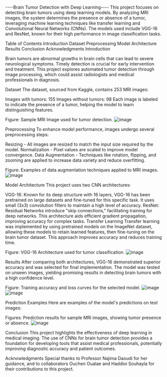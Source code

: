 ----Brain Tumor Detection with Deep Learning----
  This project focuses on detecting brain tumors using deep learning models. By analyzing MRI images, the system determines the presence or absence of a tumor, leveraging machine learning techniques like transfer learning and Convolutional Neural Networks (CNNs). The models used include VGG-16 and ResNet, known for their high performance in image classification tasks.

Table of Contents
  Introduction
  Dataset
  Preprocessing
  Model Architecture
  Results
  Conclusion
  Acknowledgments
  Introduction

  Brain tumors are abnormal growths in brain cells that can lead to severe neurological symptoms. Timely detection is crucial for early intervention and treatment. This project explores automated tumor detection through image processing, which could assist radiologists and medical professionals in diagnosis.

Dataset
  The dataset, sourced from Kaggle, contains 253 MRI images:

Images with tumors: 155
Images without tumors: 98
  Each image is labeled to indicate the presence of a tumor, helping the model to learn distinguishing features.


Figure: Sample MRI Image used for tumor detection.
![image](images/MRI_Image.PNG)


Preprocessing
  To enhance model performance, images undergo several preprocessing steps:

Resizing - All images are resized to match the input size required by the model.
Normalization - Pixel values are scaled to improve model convergence.
  Data Augmentation - Techniques like rotation, flipping, and zooming are applied to increase data variety and reduce overfitting.

Figure: Examples of data augmentation techniques applied to MRI images.
![image](images/data_augmentation_techniques.PNG)

Model Architecture
  This project uses two CNN architectures:

  VGG-16: Known for its deep structure with 16 layers, VGG-16 has been pretrained on large datasets and fine-tuned for this specific task. It uses small (3x3) convolution filters to maintain a high level of accuracy.
  ResNet: Residual Networks introduce "skip connections," facilitating training for deep networks. This architecture aids efficient gradient propagation, improving accuracy for complex tasks.
Transfer Learning
  Transfer learning was implemented by using pretrained models on the ImageNet dataset, allowing these models to retain learned features, then fine-tuning on the brain tumor dataset. This approach improves accuracy and reduces training time.


Figure: VGG-16 Architecture used for tumor classification.
![image](images/VGG-16_Architecture.PNG)

Results
  After comparing both architectures, VGG-16 demonstrated superior accuracy and was selected for final implementation. The model was tested on unseen images, yielding promising results in detecting brain tumors with a high confidence level.


Figure: Training accuracy and loss curves for the selected model.
![image](images/Prediction_results.PNG)
![image](images/results2.PNG)

Prediction Examples
  Here are examples of the model's predictions on test images:


Figures: Prediction results for sample MRI images, showing tumor presence or absence.
![image](images/pred.PNG)


Conclusion
  This project highlights the effectiveness of deep learning in medical imaging. The use of CNNs for brain tumor detection provides a foundation for developing tools that assist medical professionals, potentially improving diagnostic accuracy and patient outcomes.

Acknowledgments
  Special thanks to Professor Najima Daoudi for her guidance, and to collaborators Ouchen Oualae and Haddioi Souhayla for their contributions to this project.
